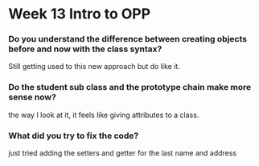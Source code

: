 # Week 13 Intro to OPP

### Do you understand the difference between creating objects before and now with the class syntax?

Still getting used to this new approach but do like it. 

### Do the student sub class and the prototype chain make more sense now?

the way I look at it, it feels like giving attributes to a class.

### What did you try to fix the code?

just tried adding the setters and getter for the last name and address

